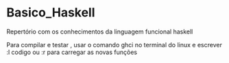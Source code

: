 # Basico_Haskell

Repertório com os conhecimentos da linguagem funcional haskell


Para compilar e testar , usar o comando ghci no terminal do linux e escrever :l codigo  ou  :r para carregar as novas funções
